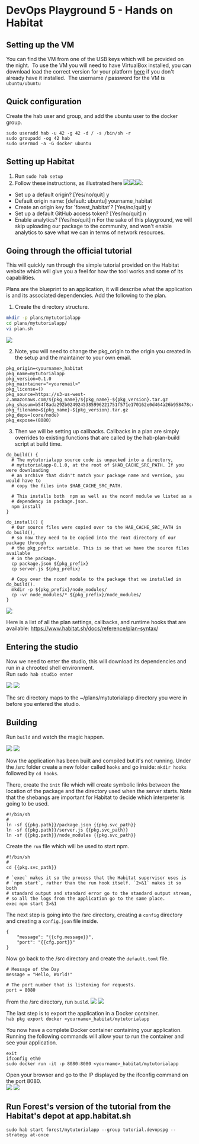 # DevOps Playground 5 - Hands on Habitat

## Setting up the VM
You can find the VM from one of the USB keys which will be provided on the night.
​
To use the VM you will need to have VirtualBox installed, you can download load the correct version for your platform [here](https://www.virtualbox.org/wiki/Downloads) if you don't already have it installed.
​
The username / password for the VM is `ubuntu/ubuntu`

## Quick configuration
Create the hab user and group, and add the ubuntu user to the docker group.
```
sudo useradd hab -u 42 -g 42 -d / -s /bin/sh -r
sudo groupadd -og 42 hab
sudo usermod -a -G docker ubuntu
```


## Setting up Habitat
1. Run `sudo hab setup`
2. Follow these instructions, as illustrated here ![](http://i.imgur.com/jQoVosP.png)![](http://i.imgur.com/UWGUxbA.png)![](http://i.imgur.com/qGMU9jm.png):
  * Set up a default origin? [Yes/no/quit] y
  * Default origin name: [default: ubuntu] yourname_habitat
  * Create an origin key for `forest_habitat'? [Yes/no/quit] y
  * Set up a default GitHub access token? [Yes/no/quit] n
  * Enable analytics? [Yes/no/quit] n
  For the sake of this playground, we will skip uploading our package to the community, and won't enable analytics to save what we can in terms of network resources.

## Going through the official tutorial
This will quickly run through the simple tutorial provided on the Habitat website which will give you a feel for how the tool works and some of its capabilities. 

Plans are the blueprint to an application, it will describe what the application is and its associated dependencies. Add the following to the plan.
1. Create the directory structure.
```bash
mkdir -p plans/mytutorialapp
cd plans/mytutorialapp/
vi plan.sh
```
![](http://i.imgur.com/059iv4m.png)

2. Note, you will need to change the pkg_origin to the origin you created in the setup and the maintainer to your own email.
```
pkg_origin=<yourname>_habitat
pkg_name=mytutorialapp
pkg_version=0.1.0
pkg_maintainer="<youremail>"
pkg_license=()
pkg_source=https://s3-us-west-2.amazonaws.com/${pkg_name}/${pkg_name}-${pkg_version}.tar.gz
pkg_shasum=b54f8ada292b0249245385996221751f571e170162e0d464a26b958478cc9bfa
pkg_filename=${pkg_name}-${pkg_version}.tar.gz
pkg_deps=(core/node)
pkg_expose=(8080)
```
3. Then we will be setting up callbacks. Callbacks in a plan are simply overrides to existing functions that are called by the hab-plan-build script at build time.

```
do_build() {
  # The mytutorialapp source code is unpacked into a directory,
  # mytutorialapp-0.1.0, at the root of $HAB_CACHE_SRC_PATH. If you were downloading
  # an archive that didn't match your package name and version, you would have to
  # copy the files into $HAB_CACHE_SRC_PATH.

  # This installs both  npm as well as the nconf module we listed as a
  # dependency in package.json.
  npm install
}

do_install() {
  # Our source files were copied over to the HAB_CACHE_SRC_PATH in do_build(),
  # so now they need to be copied into the root directory of our package through
  # the pkg_prefix variable. This is so that we have the source files available
  # in the package.
  cp package.json ${pkg_prefix}
  cp server.js ${pkg_prefix}

  # Copy over the nconf module to the package that we installed in do_build().
  mkdir -p ${pkg_prefix}/node_modules/
  cp -vr node_modules/* ${pkg_prefix}/node_modules/
}
```

![](http://i.imgur.com/Omjzub2.png)

Here is a list of all the plan settings, callbacks, and runtime hooks that are available: https://www.habitat.sh/docs/reference/plan-syntax/

## Entering the studio

Now we need to enter the studio, this will download its dependencies and run in a chrooted shell environment.  
Run `sudo hab studio enter`

![](http://i.imgur.com/Mcg6pme.png)
![](http://i.imgur.com/CcKua4T.png)

The src directory maps to the ~/plans/mytutorialapp directory you were in before you entered the studio.

## Building

Run `build` and watch the magic happen.  

![](http://i.imgur.com/ebv4UJa.png)
![](http://i.imgur.com/3CaClci.png)

Now the application has been built and compiled but it's not running. 
Under the /src folder create a new folder called `hooks` and go inside: `mkdir hooks` followed by `cd hooks`. 

There, create the `init` file which will create symbolic links between the location of the package and the directory used when the server starts. Note that the shebangs are important for Habitat to decide which interpreter is going to be used.
```
#!/bin/sh
#
ln -sf {{pkg.path}}/package.json {{pkg.svc_path}}
ln -sf {{pkg.path}}/server.js {{pkg.svc_path}}
ln -sf {{pkg.path}}/node_modules {{pkg.svc_path}}
```
Create the `run` file which will be used to start npm.
```
#!/bin/sh
#
cd {{pkg.svc_path}}

# `exec` makes it so the process that the Habitat supervisor uses is
# `npm start`, rather than the run hook itself. `2>&1` makes it so both
# standard output and standard error go to the standard output stream,
# so all the logs from the application go to the same place.
exec npm start 2>&1
```

The next step is going into the /src directory, creating a `config` directory and creating a `config.json` file inside.
```
{
    "message": "{{cfg.message}}",
    "port": "{{cfg.port}}"
}
```

Now go back to the /src directory and create the `default.toml` file.
```
# Message of the Day
message = "Hello, World!"

# The port number that is listening for requests.
port = 8080
```

From the /src directory, run `build`.
![](http://i.imgur.com/hHw7375.png)
![](http://i.imgur.com/p2YlBrd.png)

The last step is to export the application in a Docker container.  
`hab pkg export docker <yourname>_habitat/mytutorialapp`

You now have a complete Docker container containing your application. Running the following commands will allow your to run the container and see your application.  
```
exit
ifconfig eth0
sudo docker run -it -p 8080:8080 <yourname>_habitat/mytutorialapp
``` 

Open your browser and go to the IP displayed by the ifconfig command on the port 8080.  
![](http://i.imgur.com/Q98U6cL.png)
![](http://i.imgur.com/bzQJuYQ.png)

## Run Forest's version of the tutorial from the Habitat's depot at app.habitat.sh

```
sudo hab start forest/mytutorialapp --group tutorial.devopspg --strategy at-once
```
